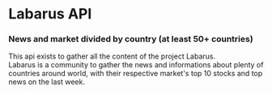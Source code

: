 #  Labarus API
### News and market divided by country (at least 50+ countries)

This api exists to gather all the content of the project Labarus. <br>
Labarus is a community to gather the news and informations about plenty of <br>
countries around world, with their respective market's top 10 stocks and top <br>
news on the last week.